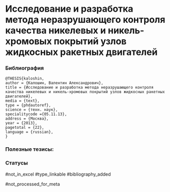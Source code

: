 # Исследование и разработка метода неразрушающего контроля качества никелевых и никель-хромовых покрытий узлов жидкосных ракетных двигателей

### Библиография
```
@THESIS{kaloshin,
author = {Калошин, Валентин Александрович},
title = {Исследование и разработка метода неразрушающего контроля качества никелевых и никель-хромовых покрытий узлов жидкосных ракетных двигателей},
media = {text},
type = {phdautoref},
science = {техн. наук},
specialitycode ={05.11.13},
address = {Москва},
year = {2013},
pagetotal = {22},
language = {russian},
}
```

### Полезные тезисы:

### Статусы
#not_in_excel 
#type_linkable 
#bibliography_added

#not_processed_for_meta
